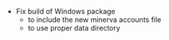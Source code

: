 * Fix build of Windows package 
  * to include the new minerva accounts file
  * to use proper data directory
